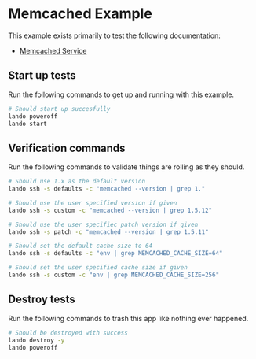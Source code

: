 Memcached Example
=================

This example exists primarily to test the following documentation:

* [Memcached Service](https://docs.devwithlando.io/tutorial/memcached.html)

Start up tests
--------------

Run the following commands to get up and running with this example.

```bash
# Should start up succesfully
lando poweroff
lando start
```

Verification commands
---------------------

Run the following commands to validate things are rolling as they should.

```bash
# Should use 1.x as the default version
lando ssh -s defaults -c "memcached --version | grep 1."

# Should use the user specified version if given
lando ssh -s custom -c "memcached --version | grep 1.5.12"

# Should use the user specifiec patch version if given
lando ssh -s patch -c "memcached --version | grep 1.5.11"

# Should set the default cache size to 64
lando ssh -s defaults -c "env | grep MEMCACHED_CACHE_SIZE=64"

# Should set the user specified cache size if given
lando ssh -s custom -c "env | grep MEMCACHED_CACHE_SIZE=256"
```

Destroy tests
-------------

Run the following commands to trash this app like nothing ever happened.

```bash
# Should be destroyed with success
lando destroy -y
lando poweroff
```

